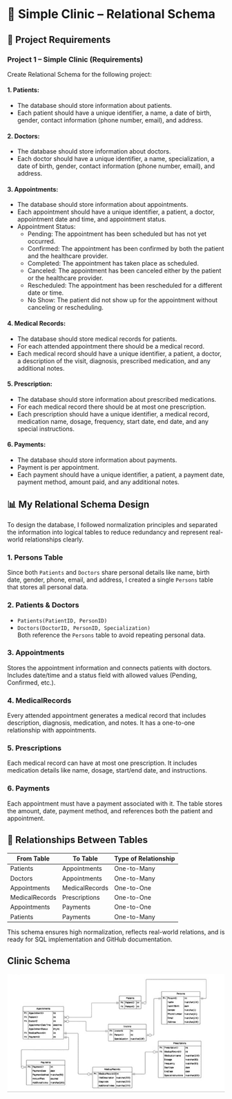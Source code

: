 # 🏥 Simple Clinic – Relational Schema

## 📌 Project Requirements

### Project 1 – Simple Clinic (Requirements)

Create Relational Schema for the following project:

#### 1. Patients:
- The database should store information about patients.
- Each patient should have a unique identifier, a name, a date of birth, gender, contact information (phone number, email), and address.

#### 2. Doctors:
- The database should store information about doctors.
- Each doctor should have a unique identifier, a name, specialization, a date of birth, gender, contact information (phone number, email), and address.

#### 3. Appointments:
- The database should store information about appointments.
- Each appointment should have a unique identifier, a patient, a doctor, appointment date and time, and appointment status.
- Appointment Status:
  - Pending: The appointment has been scheduled but has not yet occurred.
  - Confirmed: The appointment has been confirmed by both the patient and the healthcare provider.
  - Completed: The appointment has taken place as scheduled.
  - Canceled: The appointment has been canceled either by the patient or the healthcare provider.
  - Rescheduled: The appointment has been rescheduled for a different date or time.
  - No Show: The patient did not show up for the appointment without canceling or rescheduling.

#### 4. Medical Records:
- The database should store medical records for patients.
- For each attended appointment there should be a medical record.
- Each medical record should have a unique identifier, a patient, a doctor, a description of the visit, diagnosis, prescribed medication, and any additional notes.

#### 5. Prescription:
- The database should store information about prescribed medications.
- For each medical record there should be at most one prescription.
- Each prescription should have a unique identifier, a medical record, medication name, dosage, frequency, start date, end date, and any special instructions.

#### 6. Payments:
- The database should store information about payments.
- Payment is per appointment.
- Each payment should have a unique identifier, a patient, a payment date, payment method, amount paid, and any additional notes.


## 📊 My Relational Schema Design

To design the database, I followed normalization principles and separated the information into logical tables to reduce redundancy and represent real-world relationships clearly.

### 1. Persons Table  
Since both `Patients` and `Doctors` share personal details like name, birth date, gender, phone, email, and address, I created a single `Persons` table that stores all personal data.

### 2. Patients & Doctors  
- `Patients(PatientID, PersonID)`  
- `Doctors(DoctorID, PersonID, Specialization)`  
Both reference the `Persons` table to avoid repeating personal data.

### 3. Appointments  
Stores the appointment information and connects patients with doctors. Includes date/time and a status field with allowed values (Pending, Confirmed, etc.).

### 4. MedicalRecords
Every attended appointment generates a medical record that includes description, diagnosis, medication, and notes. It has a one-to-one relationship with appointments.

### 5. Prescriptions 
Each medical record can have at most one prescription. It includes medication details like name, dosage, start/end date, and instructions.

### 6. Payments  
Each appointment must have a payment associated with it. The table stores the amount, date, payment method, and references both the patient and appointment.


## 🔗 Relationships Between Tables

| From Table       | To Table         | Type of Relationship     |
|------------------|------------------|---------------------------|
| Patients         | Appointments     | One-to-Many               |
| Doctors          | Appointments     | One-to-Many               |
| Appointments     | MedicalRecords   | One-to-One                |
| MedicalRecords   | Prescriptions    | One-to-One                |
| Appointments     | Payments         | One-to-One                |
| Patients         | Payments         | One-to-Many               |


This schema ensures high normalization, reflects real-world relations, and is ready for SQL implementation and GitHub documentation.

## Clinic Schema  
![Clinic Schema](clinic_schema.jpeg)


